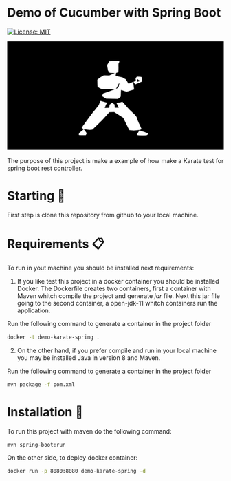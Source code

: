 # Demo of Cucumber with Spring Boot
[![License: MIT](https://img.shields.io/badge/License-MIT-yellow.svg)](https://opensource.org/licenses/MIT)

![cucumber logo](docs/logo.png)

The purpose of this project is make a example of how make a Karate test for spring boot rest controller.

# Starting 🚀
First step is clone this repository from github to your local machine.

# Requirements 📋
To run in yout machine you should be installed next requirements:

1. If you like test this project in a docker container you should be installed Docker. The Dockerfile creates two containers, first a container with Maven whitch compile the project and generate *jar* file. Next this jar file going to the second container, a open-jdk-11 whitch containers run the application.

Run the following command to generate a container in the project folder

```bash
docker -t demo-karate-spring .
```

2. On the other hand, if you prefer compile and run in your local machine you may be installed Java in version 8 and Maven.

Run the following command to generate a container in the project folder

```bash
mvn package -f pom.xml
```
# Installation 🔧

To run this project with maven do the following command:

```bash
mvn spring-boot:run
```

On the other side, to deploy docker container:

```bash
docker run -p 8080:8080 demo-karate-spring -d
```
